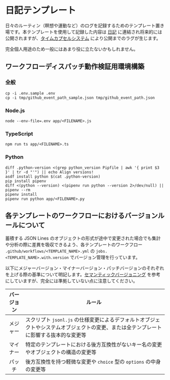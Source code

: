 # 日記テンプレート
日々のルーティン（瞑想や運動など）のログを記録するためのテンプレート置き場です。本テンプレートを使用して記録した内容は [日記](https://github.com/noraworld/diary) に連結され将来的には公開されますが、[タイムカプセルシステム](https://github.com/noraworld/diary#%E3%82%BF%E3%82%A4%E3%83%A0%E3%82%AB%E3%83%97%E3%82%BB%E3%83%AB%E3%82%B7%E3%82%B9%E3%83%86%E3%83%A0) により公開までのラグが生じます。

完全個人用途のため一般にはあまり役に立たないかもしれません。

## ワークフローディスパッチ動作検証用環境構築
### 全般
```shell
cp -i .env.sample .env
cp -i tmp/github_event_path_sample.json tmp/github_event_path.json
```

### Node.js
```shell
node --env-file=.env app/<FILENAME>.js
```

### TypeScript
```shell
npm run ts app/<FILENAME>.ts
```

### Python
```shell
diff .python-version <(grep python_version Pipfile | awk '{ print $3 }' | tr -d "'") || echo Align versions!
asdf install python $(cat .python-version)
pip install pipenv
diff <(python --version) <(pipenv run python --version 2>/dev/null) || pipenv --rm
pipenv install
pipenv run python app/<FILENAME>.py
```

## 各テンプレートのワークフローにおけるバージョンルールについて
蓄積する JSON Lines のオブジェクトの形式が途中で変更された場合でも集計や分析の際に差異を吸収できるよう、各テンプレートのワークフロー `.github/workflows/<TEMPLATE_NAME>.yml` の `jobs.<TEMPLATE_NAME>.with.version` でバージョン管理を行っています。

以下にメジャーバージョン・マイナーバージョン・パッチバージョンのそれぞれを上げる際の基準について明記します。[セマンティックバージョニング](https://semver.org/lang/ja/) を参考にしていますが、完全には準拠していない点に注意してください。

| バージョン | ルール |
| :---: | --- |
| メジャー | スクリプト `jsonl.js` の仕様変更によるデフォルトオブジェクトやシステムオブジェクトの変更、または全テンプレートに影響する抜本的な変更等 |
| マイナー | 特定のテンプレートにおける後方互換性がないキー名の変更やオブジェクトの構造の変更等 |
| パッチ | 後方互換性を持つ軽微な変更や `choice` 型の `options` の中身の変更等 |
